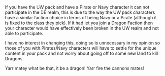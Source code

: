 If you have the UW pack and have a Pirate or Navy character it can not participate in the DE realm, this is due to the way the UW pack characters have a similar faction choice in terms of being Navy or a Pirate (although it is fixed to the class they pick). If it had let you join a Dragon Faction then your character would have effectively been broken in the UW realm and not able to participate.

I have no interest in changing this, doing so is unnecessary in my opinion so those of you with Pirates/Navy characters will have to settle for the unique content in your pack and not worry about going off to some new land to kill Dragons.

Yarr matey what be that, it be a dragon! Yarr fire the cannons mates!